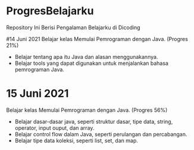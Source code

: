 # ProgresBelajarku
Repository Ini Berisi Pengalaman Belajarku di Dicoding

#14 Juni 2021
Belajar kelas Memulai Pemrograman dengan Java. (Progres 21%)
  - Belajar tentang apa itu Java dan alasan menggunakannya.
  - Belajar tools yang dapat digunakan untuk menjalankan bahasa pemrograman Java.

# 15 Juni 2021
Belajar kelas Memulai Pemrograman dengan Java. (Progres 56%)
  - Belajar dasar-dasar java, seperti struktur dasar, tipe data, string, operator, input ouput, dan array.
  - Belajar control flow dalam Java, seperti perulangan dan percabangan.
  - Belajar tipe data koleksi, seperti list, set, dan map. 
